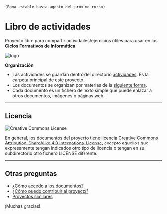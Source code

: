```
(Rama estable hasta agosto del próximo curso)
```

# Libro de actividades

Proyecto libre para compartir actividades/ejercicios útiles para usar en los **Ciclos Formativos de Informática**.

![logo](./docs/logo.png)

**Organización**

* Las actividades se guardan dentro del directorio [actividades](./actividades). Es la carpeta principal de este proyecto.
* Los documentos se organizan por materias de la [siguiente forma](./actividades/README.md).
* Cada documento es un fichero de texto simple que puede enlazar a otros documentos, imágenes o páginas web.

---
## Licencia

![Creative Commons License](https://i.creativecommons.org/l/by-sa/4.0/88x31.png)

En general, los documentos del proyecto tiene licencia
[Creative Commons Attribution-ShareAlike 4.0 International License](http://creativecommons.org/licenses/by-sa/4.0/), excepto aquellos que expresamente tengan indicados otro tipo de licencia o tengan en su subdirectorio otro fichero LICENSE diferente.

---

## Otras preguntas

* [¿Cómo accedo a los documentos?](./docs/acceso.md)
* [¿Cómo puedo contribuir al proyecto?](./docs/contribuciones.md)
* [Proyectos similares](./docs/proyectos-similares.md)

¡Muchas gracias!
 
